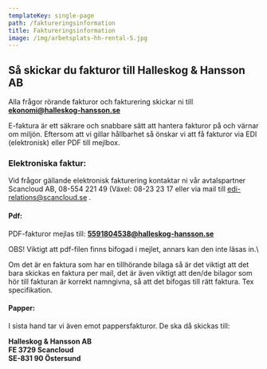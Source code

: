 ```yaml
---
templateKey: single-page
path: /faktureringsinformation
title: Faktureringsinformation
image: /img/arbetsplats-hh-rental-5.jpg
---
```

## **Så skickar du fakturor till Halleskog & Hansson AB**

Alla frågor rörande fakturor och fakturering skickar ni till **ekonomi@halleskog-hansson.se**

E-faktura är ett säkrare och snabbare sätt att hantera fakturor på och värnar om miljön. Eftersom att vi gillar hållbarhet så önskar vi att få fakturor via EDI (elektronisk) eller PDF till mejlbox.

### Elektroniska faktur:

Vid frågor gällande elektronisk fakturering kontaktar ni vår avtalspartner Scancloud AB, 08-554 221 49 (Växel: 08-23 23 17 eller via mail till [edi-relations@scancloud.se](mailto:edi-relations@scancloud.se) .

#### Pdf:

PDF-fakturor mejlas till: **5591804538@halleskog-hansson.se**

OBS! Viktigt att pdf-filen finns bifogad i mejlet, annars kan den inte läsas in.\

Om det är en faktura som har en tillhörande bilaga så är det viktigt att det bara skickas en faktura per mail, det är även viktigt att den/de bilagor som hör till fakturan är korrekt namngivna, så att det bifogas till rätt faktura. Tex specifikation.

#### Papper:

I sista hand tar vi även emot pappersfakturor. De ska då skickas till: 

**Halleskog & Hansson AB**\
**FE 3729 Scancloud**\
**SE-831 90 Östersund**